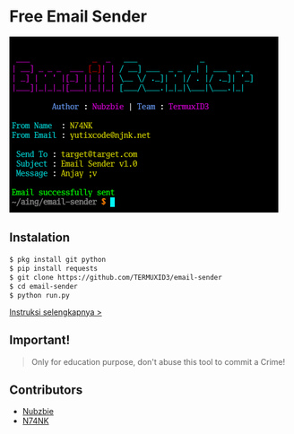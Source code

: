 # Free Email Sender
![Screenshot](.Screenshot.png)

## Instalation
```
$ pkg install git python
$ pip install requests
$ git clone https://github.com/TERMUXID3/email-sender
$ cd email-sender
$ python run.py
```
[Instruksi selengkapnya >](https://shorturl.at/quEJ)

## Important!
> Only for education purpose, don't abuse this tool to commit a Crime!

## Contributors
- [Nubzbie](https://github.com/Nubzbie)
- [N74NK](https://github.com/N74NK)
